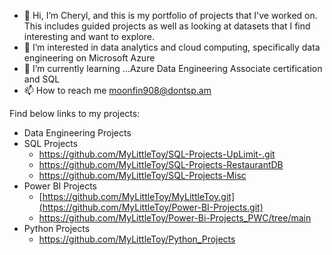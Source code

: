 - 👋 Hi, I’m Cheryl, and this is my portfolio of projects that I've worked on.  This includes guided projects as well as looking at datasets that I find interesting and want to explore.
- 👀 I’m interested in data analytics and cloud computing, specifically data engineering on Microsoft Azure 
- 🌱 I’m currently learning ...Azure Data Engineering Associate certification and SQL
- 📫 How to reach me moonfin908@dontsp.am

Find below links to my projects:
- Data Engineering Projects
- SQL Projects 
   - https://github.com/MyLittleToy/SQL-Projects-UpLimit-.git
   - https://github.com/MyLittleToy/SQL-Projects-RestaurantDB
   - https://github.com/MyLittleToy/SQL-Projects-Misc
- Power BI Projects
   - [https://github.com/MyLittleToy/MyLittleToy.git](https://github.com/MyLittleToy/Power-BI-Projects.git)
   - https://github.com/MyLittleToy/Power-Bi-Projects_PWC/tree/main
- Python Projects
   - https://github.com/MyLittleToy/Python_Projects 







<!---
MyLittleToy/MyLittleToy is a ✨ special ✨ repository because its `README.md` (this file) appears on your GitHub profile.
You can click the Preview link to take a look at your changes.
--->
